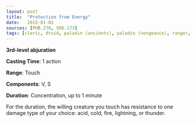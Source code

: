 ```yaml
---
layout: post
title:  "Protection from Energy"
date:   2015-01-02
sources: [PHB.270, SRD.173]
tags: [cleric, druid, paladin (ancients), paladin (vengeance), ranger, sorcerer, wizard, level3, abjuration]
---
```


**3rd-level abjuration**

**Casting Time**: 1 action

**Range**: Touch

**Components**: V, S

**Duration**: Concentration, up to 1 minute

For the duration, the willing creature you touch has resistance to one damage type of your choice: acid, cold, fire, lightning, or thunder.

